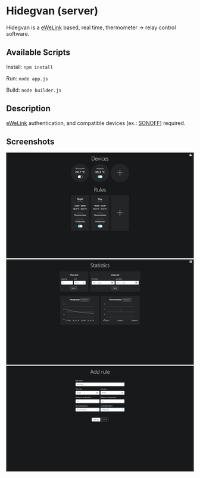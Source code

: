 # Hidegvan (server)
Hidegvan is a [eWeLink](https://www.ewelink.cc/en/) based, real time, thermometer -> relay control software.
## Available Scripts
Install: `npm install`

Run: `node app.js`

Build: `node builder.js`
## Description
[eWeLink](https://www.ewelink.cc/en/) authentication, and compatible devices (ex.: [SONOFF](https://sonoff.tech/)) required.
## Screenshots
![dashboard](screenshots/dashboard.png)
![statistics](screenshots/statistics.png)
![rule](screenshots/rule.png)